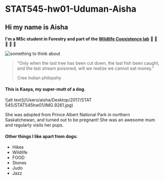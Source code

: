 # STAT545-hw01-Uduman-Aisha

## Hi my name is Aisha 


**I'm a MSc student in Forestry and part of the [Wildlife Coexistence lab](http://wildlife.forestry.ubc.ca)** :evergreen_tree: :leopard: :tanabata_tree: :elephant: :deciduous_tree: 


![something to think about](http://www.kentucky.com/latest-news/gfbqtz/picture42467733/alternates/LANDSCAPE_1140/n85re.So.79.jpg)


> "Only when the last tree has been cut down, the last fish been caught, and the last stream poisoned, will we realize we cannot eat money."
>
> Cree Indian philopshy 

#### This is Kaaya, my super-mutt of a dog. 

![alt text](/Users/aisha/Desktop/2017/STAT 545/STAT545hw01/IMG.9261.jpg)

She was adopted from Prince Albert National Park in northern Saskatchewan, and turned out to be pregnant! She was an awesome mum and regularly visits her pups. 

#### Other things I like apart from dogs: 

- Hikes 
- Wildlife 
- FOOD 
- Stones 
- Judo 
- Jazz 


